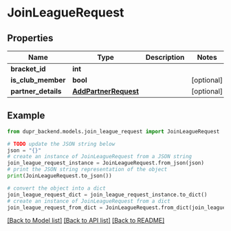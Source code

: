 # JoinLeagueRequest


## Properties

Name | Type | Description | Notes
------------ | ------------- | ------------- | -------------
**bracket_id** | **int** |  | 
**is_club_member** | **bool** |  | [optional] 
**partner_details** | [**AddPartnerRequest**](AddPartnerRequest.md) |  | [optional] 

## Example

```python
from dupr_backend.models.join_league_request import JoinLeagueRequest

# TODO update the JSON string below
json = "{}"
# create an instance of JoinLeagueRequest from a JSON string
join_league_request_instance = JoinLeagueRequest.from_json(json)
# print the JSON string representation of the object
print(JoinLeagueRequest.to_json())

# convert the object into a dict
join_league_request_dict = join_league_request_instance.to_dict()
# create an instance of JoinLeagueRequest from a dict
join_league_request_from_dict = JoinLeagueRequest.from_dict(join_league_request_dict)
```
[[Back to Model list]](../README.md#documentation-for-models) [[Back to API list]](../README.md#documentation-for-api-endpoints) [[Back to README]](../README.md)


